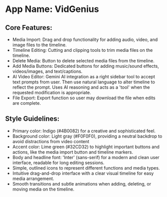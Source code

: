 # **App Name**: VidGenius

## Core Features:

- Media Import: Drag and drop functionality for adding audio, video, and image files to the timeline.
- Timeline Editing: Cutting and clipping tools to trim media files on the timeline.
- Delete Media: Button to delete selected media files from the timeline.
- Add Media Buttons: Dedicated buttons for adding music/sound effects, videos/images, and text/captions.
- AI Video Editor: Gemini AI integration as a right sidebar tool to accept text prompts from user. Then use natural language to alter timeline to reflect the prompt. Uses AI reasoning and acts as a 'tool' when the requested modification is appropriate.
- File Export: Export function so user may download the file when edits are complete.

## Style Guidelines:

- Primary color: Indigo (#4B0082) for a creative and sophisticated feel.
- Background color: Light gray (#F0F0F0), providing a neutral backdrop to avoid distractions from video content
- Accent color: Lime green (#32CD32) to highlight important buttons and actions, like the media import button and timeline markers.
- Body and headline font: 'Inter' (sans-serif) for a modern and clean user interface, readable for long editing sessions.
- Simple, outlined icons to represent different functions and media types.
- Intuitive drag-and-drop interface with a clear visual timeline for easy media arrangement.
- Smooth transitions and subtle animations when adding, deleting, or moving media on the timeline.